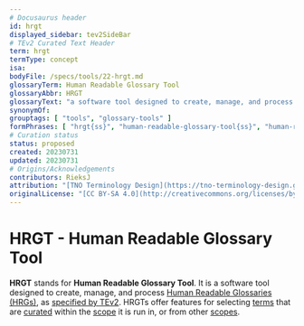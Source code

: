 ```yaml
---
# Docusaurus header
id: hrgt
displayed_sidebar: tev2SideBar
# TEv2 Curated Text Header
term: hrgt
termType: concept
isa:
bodyFile: /specs/tools/22-hrgt.md
glossaryTerm: Human Readable Glossary Tool
glossaryAbbr: HRGT
glossaryText: "a software tool designed to create, manage, and process [Human Readable Glossaries (HRGs)](@), as [specified by TEv2](hrgt@). HRGTs offer features for selecting [terms](@) that are [curated](@) within the [scope](@) it is run in, or from other [scopes](@)."
synonymOf:
grouptags: [ "tools", "glossary-tools" ]
formPhrases: [ "hrgt{ss}", "human-readable-glossary-tool{ss}", "human-readable-glossary-tool{ss}-hrgt{ss}", "hrgt{ss}-human-readable-glossary-tool{ss}" ]
# Curation status
status: proposed
created: 20230731
updated: 20230731
# Origins/Acknowledgements
contributors: RieksJ
attribution: "[TNO Terminology Design](https://tno-terminology-design.github.io/tev2-specifications/docs)"
originalLicense: "[CC BY-SA 4.0](http://creativecommons.org/licenses/by-sa/4.0/?ref=chooser-v1)"
---
```


# HRGT - Human Readable Glossary Tool

**HRGT** stands for **Human Readable Glossary Tool**. It is a software tool designed to create, manage, and process [Human Readable Glossaries (HRGs)](@), as [specified by TEv2](hrgt@). HRGTs offer features for selecting [terms](@) that are [curated](@) within the [scope](@) it is run in, or from other [scopes](@).
